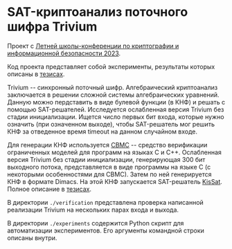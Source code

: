 # SAT-криптоанализ поточного шифра Trivium

Проект с [Летней школы-конференции по криптографии и информационной безопасности 2023](https://crypto.nsu.ru/ru/letnyaya-shkola/).

Код проекта представляет собой эксперименты, результаты которых описаны в [тезисах](https://crypto.nsu.ru/media/filer_public/2e/22/2e229492-b96b-4cd7-a989-7288f3591c9b/2023-abstracts-summer-school-crypto.pdf).

Trivium -- синхронный поточный шифр.
Алгебраический криптоанализ заключается в решении сложной системы алгебраических уравнений. Данную можно пердставить в виде булевой функции (в КНФ) и решать с помощью SAT-решателей.
Исследуется ослабленная версия Trivium без стадии инициализации.
Ищется число первых бит входа, которые нужно означить (при означенном выходе), чтобы SAT-решатель мог решить КНФ за отведенное время timeout на данном случайном входе.

Для генерации КНФ используется [CBMC](https://www.cprover.org/cbmc/) -- средство верификации ограниченных моделей для программ на языках C и C++.
Ослабленная версия Trivium без стадии инициализации, генерирующая 300 бит выходного потока, представляется в виде программы на языке C (с некоторыми особенностями для CBMC).
Затем по ней генерируется КНФ в формате Dimacs.
На этой КНФ запускается SAT-решатель [KisSat](https://github.com/arminbiere/kissat).
Полное описание в [тезисах](https://crypto.nsu.ru/media/filer_public/2e/22/2e229492-b96b-4cd7-a989-7288f3591c9b/2023-abstracts-summer-school-crypto.pdf).

В директории `./verification` представлена проверка написанной реализации Trivium на нескольких парах входа и выхода.

В директории `./experiments` содержится Python скрипт для автоматизации экспериментов.
Его аргументы командной строки описаны внутри.
